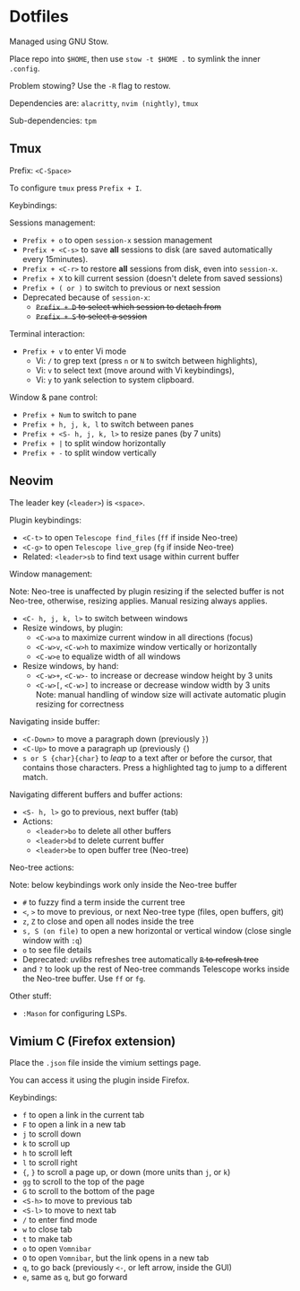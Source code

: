 # Dotfiles

Managed using GNU Stow.

Place repo into `$HOME`, then use `stow -t $HOME .` to symlink the inner `.config`.

Problem stowing? Use the `-R` flag to restow.

Dependencies are: `alacritty`, `nvim (nightly)`, `tmux`

Sub-dependencies: `tpm`

## Tmux

Prefix: `<C-Space>`

To configure `tmux` press `Prefix + I`.

Keybindings:

Sessions management:

- `Prefix + o` to open `session-x` session management
- `Prefix + <C-s>` to save **all** sessions to disk (are saved automatically every 15minutes).
- `Prefix + <C-r>` to restore **all** sessions from disk, even into `session-x`.
- `Prefix + X` to kill current session (doesn't delete from saved sessions)
- `Prefix + ( or )` to switch to previous or next session
- Deprecated because of `session-x`:
  - ~~`Prefix + D` to select which session to detach from~~
  - ~~`Prefix + S` to select a session~~

Terminal interaction:

- `Prefix + v` to enter Vi mode
  - Vi: `/` to grep text (press `n` or `N` to switch between highlights),
  - Vi: `v` to select text (move around with Vi keybindings),
  - Vi: `y` to yank selection to system clipboard.

Window & pane control:

- `Prefix + Num` to switch to pane
- `Prefix + h, j, k, l` to switch between panes
- `Prefix + <S- h, j, k, l>` to resize panes (by 7 units)
- `Prefix + |` to split window horizontally
- `Prefix + -` to split window vertically

## Neovim

The leader key (`<leader>`) is `<space>`.

Plugin keybindings:

- `<C-t>` to open `Telescope find_files` (`ff` if inside Neo-tree)
- `<C-g>` to open `Telescope live_grep` (`fg` if inside Neo-tree)
- Related: `<leader>sb` to find text usage within current buffer

Window management:

Note: Neo-tree is unaffected by plugin resizing if the selected buffer is not Neo-tree, otherwise, resizing applies. Manual resizing always applies.

- `<C- h, j, k, l>` to switch between windows
- Resize windows, by plugin:
  - `<C-w>a` to maximize current window in all directions (focus)
  - `<C-w>v`, `<C-w>h` to maximize window vertically or horizontally
  - `<C-w>e` to equalize width of all windows
- Resize windows, by hand:
  - `<C-w>+`, `<C-w>-` to increase or decrease window height by 3 units
  - `<C-w>[`, `<C-w>]` to increase or decrease window width by 3 units
    Note: manual handling of window size will activate automatic plugin resizing for correctness

Navigating inside buffer:

- `<C-Down>` to move a paragraph down (previously `}`)
- `<C-Up>` to move a paragraph up (previously `{`)
- `s or S {char}{char}` to _leap_ to a text after or before the cursor, that contains those characters. Press a highlighted tag to jump to a different match.

Navigating different buffers and buffer actions:

- `<S- h, l>` go to previous, next buffer (tab)
- Actions:
  - `<leader>bo` to delete all other buffers
  - `<leader>bd` to delete current buffer
  - `<leader>be` to open buffer tree (Neo-tree)

Neo-tree actions:

Note: below keybindings work only inside the Neo-tree buffer

- `#` to fuzzy find a term inside the current tree
- `<`, `>` to move to previous, or next Neo-tree type (files, open buffers, git)
- `z`, `Z` to close and open all nodes inside the tree
- `s, S (on file)` to open a new horizontal or vertical window (close single window with `:q`)
- `o` to see file details
- Deprecated: _uvlibs_ refreshes tree automatically ~~`R` to refresh tree~~
- and `?` to look up the rest of Neo-tree commands
  Telescope works inside the Neo-tree buffer. Use `ff` or `fg`.

Other stuff:

- `:Mason` for configuring LSPs.

## Vimium C (Firefox extension)

Place the `.json` file inside the vimium settings page.

You can access it using the plugin inside Firefox.

Keybindings:

- `f` to open a link in the current tab
- `F` to open a link in a new tab
- `j` to scroll down
- `k` to scroll up
- `h` to scroll left
- `l` to scroll right
- `{`, `}` to scroll a page up, or down (more units than `j`, or `k`)
- `gg` to scroll to the top of the page
- `G` to scroll to the bottom of the page
- `<S-h>` to move to previous tab
- `<S-l>` to move to next tab
- `/` to enter find mode
- `w` to close tab
- `t` to make tab
- `o` to open `Vomnibar`
- `O` to open `Vomnibar`, but the link opens in a new tab
- `q`, to go back (previously `<-`, or left arrow, inside the GUI)
- `e`, same as `q`, but go forward
